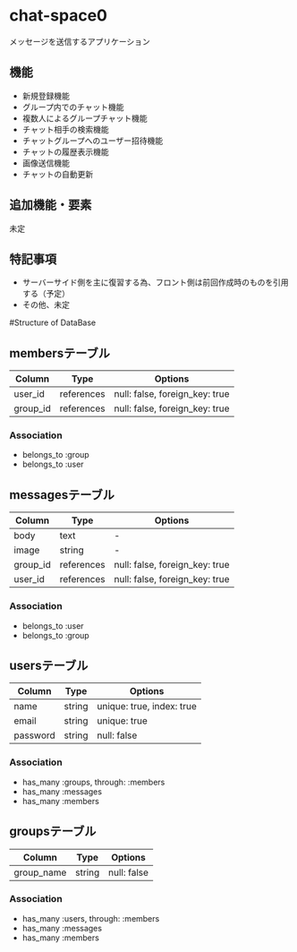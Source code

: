 # chat-space0

メッセージを送信するアプリケーション

## 機能
- 新規登録機能
- グループ内でのチャット機能
- 複数人によるグループチャット機能
- チャット相手の検索機能
- チャットグループへのユーザー招待機能
- チャットの履歴表示機能
- 画像送信機能
- チャットの自動更新

## 追加機能・要素
未定

## 特記事項
- サーバーサイド側を主に復習する為、フロント側は前回作成時のものを引用する（予定）
- その他、未定


#Structure of DataBase

## membersテーブル
|Column|Type|Options|
|------|----|-------|
|user_id|references|null: false, foreign_key: true|
|group_id|references|null: false, foreign_key: true|

### Association
- belongs_to :group
- belongs_to :user


## messagesテーブル
|Column|Type|Options|
|------|----|-------|
|body|text|-|
|image|string|-|
|group_id|references|null: false, foreign_key: true|
|user_id|references|null: false, foreign_key: true|

### Association
- belongs_to :user
- belongs_to :group


## usersテーブル
|Column|Type|Options|
|------|----|-------|
|name|string|unique: true, index: true|
|email|string|unique: true|
|password|string|null: false|

### Association
- has_many :groups, through: :members
- has_many :messages
- has_many :members


## groupsテーブル
|Column|Type|Options|
|------|----|-------|
|group_name|string|null: false|

### Association
- has_many :users, through: :members
- has_many :messages
- has_many :members
